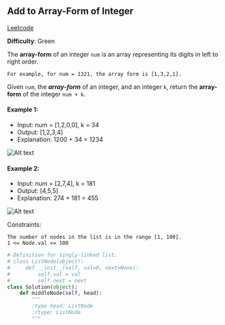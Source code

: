 ## Add to Array-Form of Integer

[Leetcode](https://leetcode.com/problems/add-to-array-form-of-integer/)

**Difficulty**: Green

The __array-form__ of an integer ```num``` is an array representing its digits in left to right order.

    For example, for num = 1321, the array form is [1,3,2,1].

Given ```num```, the ___array-form___ of an integer, and an integer ```k```, return the __array-form__ of the integer ```num + k```.

#### Example 1: 
- Input: num = [1,2,0,0], k = 34
- Output: [1,2,3,4]
- Explanation: 1200 + 34 = 1234

![Alt text](https://assets.leetcode.com/uploads/2021/07/23/lc-midlist1.jpg)

#### Example 2: 
- Input: num = [2,7,4], k = 181
- Output: [4,5,5]
- Explanation: 274 + 181 = 455

![Alt text](https://assets.leetcode.com/uploads/2021/07/23/lc-midlist2.jpg)

Constraints:

    The number of nodes in the list is in the range [1, 100].
    1 <= Node.val <= 100

    
```Python
# Definition for singly-linked list.
# class ListNode(object):
#     def __init__(self, val=0, next=None):
#         self.val = val
#         self.next = next
class Solution(object):
    def middleNode(self, head):
        """
        :type head: ListNode
        :rtype: ListNode
        """
        
```


